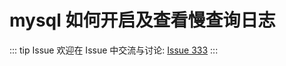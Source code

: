 # mysql 如何开启及查看慢查询日志



::: tip Issue 
 欢迎在 Issue 中交流与讨论: [Issue 333](https://github.com/shfshanyue/Daily-Question/issues/333) 
:::



